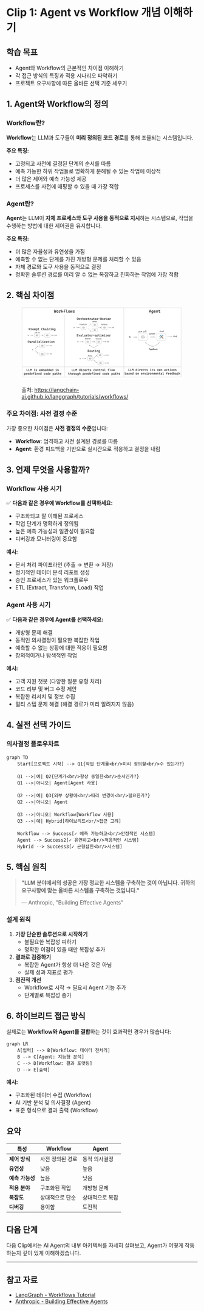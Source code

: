 # Clip 1: Agent vs Workflow 개념 이해하기

## 학습 목표

* Agent와 Workflow의 근본적인 차이점 이해하기
* 각 접근 방식의 특징과 적용 시나리오 파악하기
* 프로젝트 요구사항에 따른 올바른 선택 기준 세우기

## 1. Agent와 Workflow의 정의

### Workflow란?

**Workflow**는 LLM과 도구들이 **미리 정의된 코드 경로**를 통해 조율되는 시스템입니다.

**주요 특징:**

* 고정되고 사전에 결정된 단계의 순서를 따름
* 예측 가능한 하위 작업들로 명확하게 분해될 수 있는 작업에 이상적
* 더 많은 제어와 예측 가능성 제공
* 프로세스를 사전에 매핑할 수 있을 때 가장 적합

### Agent란?

**Agent**는 LLM이 **자체 프로세스와 도구 사용을 동적으로 지시**하는 시스템으로, 작업을 수행하는 방법에 대한 제어권을 유지합니다.

**주요 특징:**

* 더 많은 자율성과 유연성을 가짐
* 예측할 수 없는 단계를 가진 개방형 문제를 처리할 수 있음
* 자체 경로와 도구 사용을 동적으로 결정
* 정확한 솔루션 경로를 미리 알 수 없는 복잡하고 진화하는 작업에 가장 적합

## 2. 핵심 차이점

<figure><img src="../../.gitbook/assets/image (5).png" alt=""><figcaption><p>출처: <a href="https://langchain-ai.github.io/langgraph/tutorials/workflows/">https://langchain-ai.github.io/langgraph/tutorials/workflows/</a></p></figcaption></figure>

### 주요 차이점: 사전 결정 수준

가장 중요한 차이점은 **사전 결정의 수준**입니다:

* **Workflow**: 엄격하고 사전 설계된 경로를 따름
* **Agent**: 환경 피드백을 기반으로 실시간으로 적응하고 결정을 내림

## 3. 언제 무엇을 사용할까?

### Workflow 사용 시기

✅ **다음과 같은 경우에 Workflow를 선택하세요:**

* 구조화되고 잘 이해된 프로세스
* 작업 단계가 명확하게 정의됨
* 높은 예측 가능성과 일관성이 필요함
* 디버깅과 모니터링이 중요함

**예시:**

* 문서 처리 파이프라인 (추출 → 변환 → 저장)
* 정기적인 데이터 분석 리포트 생성
* 승인 프로세스가 있는 워크플로우
* ETL (Extract, Transform, Load) 작업

### Agent 사용 시기

✅ **다음과 같은 경우에 Agent를 선택하세요:**

* 개방형 문제 해결
* 동적인 의사결정이 필요한 복잡한 작업
* 예측할 수 없는 상황에 대한 적응이 필요함
* 창의적이거나 탐색적인 작업

**예시:**

* 고객 지원 챗봇 (다양한 질문 유형 처리)
* 코드 리뷰 및 버그 수정 제안
* 복잡한 리서치 및 정보 수집
* 멀티 스텝 문제 해결 (해결 경로가 미리 알려지지 않음)

## 4. 실전 선택 가이드

### 의사결정 플로우차트

```mermaid
graph TD
    Start[프로젝트 시작] --> Q1{작업 단계를<br/>미리 정의할<br/>수 있는가?}

    Q1 -->|예| Q2{단계가<br/>항상 동일한<br/>순서인가?}
    Q1 -->|아니오| Agent[Agent 사용]

    Q2 -->|예| Q3{외부 상황에<br/>따라 변경이<br/>필요한가?}
    Q2 -->|아니오| Agent

    Q3 -->|아니오| Workflow[Workflow 사용]
    Q3 -->|예| Hybrid[하이브리드<br/>접근 고려]

    Workflow --> Success[✓ 예측 가능하고<br/>안정적인 시스템]
    Agent --> Success2[✓ 유연하고<br/>적응적인 시스템]
    Hybrid --> Success3[✓ 균형잡힌<br/>시스템]
```

## 5. 핵심 원칙

> **"LLM 분야에서의 성공은 가장 정교한 시스템을 구축하는 것이 아닙니다. 귀하의 요구사항에 맞는 올바른 시스템을 구축하는 것입니다."**
>
> — Anthropic, "Building Effective Agents"

### 설계 원칙

1. **가장 단순한 솔루션으로 시작하기**
   * 불필요한 복잡성 피하기
   * 명확한 이점이 있을 때만 복잡성 추가
2. **결과로 검증하기**
   * 복잡한 Agent가 항상 더 나은 것은 아님
   * 실제 성과 지표로 평가
3. **점진적 개선**
   * Workflow로 시작 → 필요시 Agent 기능 추가
   * 단계별로 복잡성 증가

## 6. 하이브리드 접근 방식

실제로는 **Workflow와 Agent를 결합**하는 것이 효과적인 경우가 많습니다:

```mermaid
graph LR
    A[입력] --> B[Workflow: 데이터 전처리]
    B --> C[Agent: 지능형 분석]
    C --> D[Workflow: 결과 포맷팅]
    D --> E[출력]
```

**예시:**

* 구조화된 데이터 수집 (Workflow)
* AI 기반 분석 및 의사결정 (Agent)
* 표준 형식으로 결과 출력 (Workflow)

## 요약

| 특성         | Workflow  | Agent    |
| ---------- | --------- | -------- |
| **제어 방식**  | 사전 정의된 경로 | 동적 의사결정  |
| **유연성**    | 낮음        | 높음       |
| **예측 가능성** | 높음        | 낮음       |
| **적용 분야**  | 구조화된 작업   | 개방형 문제   |
| **복잡도**    | 상대적으로 단순  | 상대적으로 복잡 |
| **디버깅**    | 용이함       | 도전적      |

## 다음 단계

다음 Clip에서는 AI Agent의 내부 아키텍처를 자세히 살펴보고, Agent가 어떻게 작동하는지 깊이 있게 이해하겠습니다.

***

## 참고 자료

* [LangGraph - Workflows Tutorial](https://langchain-ai.github.io/langgraph/tutorials/workflows/)
* [Anthropic - Building Effective Agents](https://www.anthropic.com/engineering/building-effective-agents)
